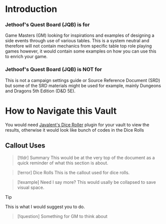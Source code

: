 # Introduction

### Jethoof's Quest Board (JQB) is for
Game Masters (GM) looking for inspirations and examples of designing a side events through use of various tables. This is a system neutral and therefore will not contain mechanics from specific table top role playing games however, it would contain some examples on how you can use this to enrich your game. 
### Jethoof's Quest Board (JQB) is NOT for
This is not a campaign settings guide or Source Reference Document (SRD) but some of the SRD materials might be used for example, mainly Dungeons and Dragons 5th Edition (D&D 5E). 

# How to Navigate this Vault
You would need [Javalent's Dice Roller](https://github.com/javalent/dice-roller) plugin for your vault to view the results, otherwise it would look like bunch of codes in the Dice Rolls 
## Callout Uses
> [!tldr] Summary
> This would be at the very top of the document as a quick reminder of what this section is about.

> [!error] Dice Rolls
> This is the callout used for dice rolls.

> [!example] 
> Need I say more? This would usally be collapsed to save visual space. 

> [!tip] 
> This is what I would suggest you to do.

> [!question] 
> Something for GM to think about
